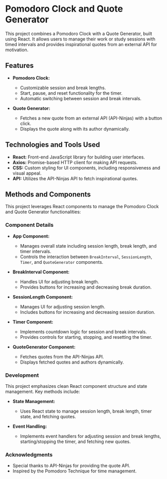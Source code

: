 # Pomodoro Clock and Quote Generator

This project combines a Pomodoro Clock with a Quote Generator, built using React. It allows users to manage their work or study sessions with timed intervals and provides inspirational quotes from an external API for motivation.

## Features

- **Pomodoro Clock:**
  - Customizable session and break lengths.
  - Start, pause, and reset functionality for the timer.
  - Automatic switching between session and break intervals.

- **Quote Generator:**
  - Fetches a new quote from an external API (API-Ninjas) with a button click.
  - Displays the quote along with its author dynamically.

## Technologies and Tools Used

- **React:** Front-end JavaScript library for building user interfaces.
- **Axios:** Promise-based HTTP client for making API requests.
- **CSS:** Custom styling for UI components, including responsiveness and visual appeal.
- **API:** Utilizes the API-Ninjas API to fetch inspirational quotes.

## Methods and Components

This project leverages React components to manage the Pomodoro Clock and Quote Generator functionalities:

### Component Details

- **App Component:**
  - Manages overall state including session length, break length, and timer intervals.
  - Controls the interaction between `BreakInterval`, `SessionLength`, `Timer`, and `QuoteGenerator` components.

- **BreakInterval Component:**
  - Handles UI for adjusting break length.
  - Provides buttons for increasing and decreasing break duration.

- **SessionLength Component:**
  - Manages UI for adjusting session length.
  - Includes buttons for increasing and decreasing session duration.

- **Timer Component:**
  - Implements countdown logic for session and break intervals.
  - Provides controls for starting, stopping, and resetting the timer.

- **QuoteGenerator Component:**
  - Fetches quotes from the API-Ninjas API.
  - Displays fetched quotes and authors dynamically.

### Development

This project emphasizes clean React component structure and state management. Key methods include:

- **State Management:**
  - Uses React state to manage session length, break length, timer state, and fetching quotes.

- **Event Handling:**
  - Implements event handlers for adjusting session and break lengths, starting/stopping the timer, and fetching new quotes.


### Acknowledgments

- Special thanks to API-Ninjas for providing the quote API.
- Inspired by the Pomodoro Technique for time management.
